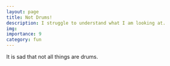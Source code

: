 ```yaml
---
layout: page
title: Not Drums!
description: I struggle to understand what I am looking at.
img:
importance: 9
category: fun
---
```

It is sad that not all things are drums.